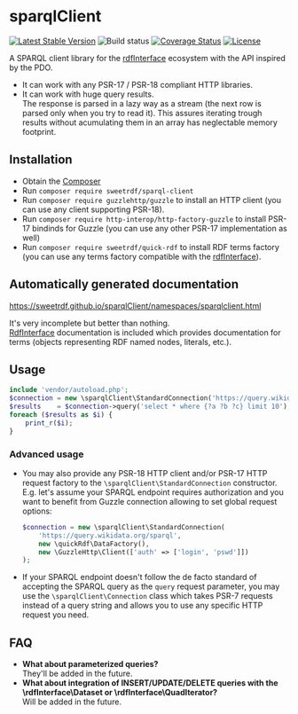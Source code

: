 # sparqlClient

[![Latest Stable Version](https://poser.pugx.org/sweetrdf/sparql-client/v/stable)](https://packagist.org/packages/sweetrdf/sparql-client)
![Build status](https://github.com/sweetrdf/sparqlClient/workflows/phpunit/badge.svg?branch=master)
[![Coverage Status](https://coveralls.io/repos/github/sweetrdf/sparqlClient/badge.svg?branch=master)](https://coveralls.io/github/sweetrdf/sparqlClient?branch=master)
[![License](https://poser.pugx.org/sweetrdf/sparql-client/license)](https://packagist.org/packages/sweetrdf/sparql-client)


A SPARQL client library for the [rdfInterface](https://github.com/sweetrdf/rdfInterface/) ecosystem with the API inspired by the PDO.

* It can work with any PSR-17 / PSR-18 compliant HTTP libraries.
* It can work with huge query results.\
  The response is parsed in a lazy way as a stream (the next row is parsed only when you try to read it).
  This assures iterating trough results without acumulating them in an array has neglectable memory footprint.

## Installation

* Obtain the [Composer](https://getcomposer.org)
* Run `composer require sweetrdf/sparql-client`
* Run `composer require guzzlehttp/guzzle` to install an HTTP client (you can use any client supporting PSR-18).
* Run `composer require http-interop/http-factory-guzzle` to install PSR-17 bindinds for Guzzle (you can use any other PSR-17 implementation as well)
* Run `composer require sweetrdf/quick-rdf` to install RDF terms factory 
  (you can use any terms factory compatible with the [rdfInterface](https://github.com/sweetrdf/rdfInterface/)).

## Automatically generated documentation

https://sweetrdf.github.io/sparqlClient/namespaces/sparqlclient.html

It's very incomplete but better than nothing.\
[RdfInterface](https://github.com/sweetrdf/rdfInterface/) documentation is included which provides documentation for terms (objects representing RDF named nodes, literals, etc.).

## Usage

```php
include 'vendor/autoload.php';
$connection = new \sparqlClient\StandardConnection('https://query.wikidata.org/sparql', new \quickRdf\DataFactory());
$results    = $connection->query('select * where {?a ?b ?c} limit 10');
foreach ($results as $i) {
    print_r($i);
}
```

### Advanced usage

* You may also provide any PSR-18 HTTP client and/or PSR-17 HTTP request factory to the `\sparqlClient\StandardConnection` constructor.
  E.g. let's assume your SPARQL endpoint requires authorization and you want to benefit from Guzzle connection allowing to set global request options:
  ```php
  $connection = new \sparqlClient\StandardConnection(
      'https://query.wikidata.org/sparql', 
      new \quickRdf\DataFactory(),
      new \GuzzleHttp\Client(['auth' => ['login', 'pswd']])
  );
  ```
* If your SPARQL endpoint doesn't follow the de facto standard of accepting the SPARQL query as the `query` request parameter,
  you may use the `\sparqlClient\Connection` class which takes PSR-7 requests instead of a query string and allows you to use any specific HTTP request you need.

## FAQ

* **What about parameterized queries?**\
  They'll be added in the future.
* **What about integration of INSERT/UPDATE/DELETE queries with the \rdfInterface\Dataset or \rdfInterface\QuadIterator?**\
  Will be added in the future.
